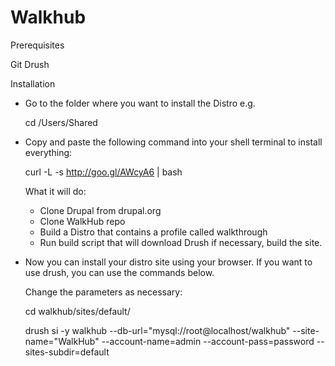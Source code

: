 Walkhub
=======

Prerequisites

Git
Drush

Installation

  - Go to the folder where you want to install the Distro e.g.
  
    cd /Users/Shared

  - Copy and paste the following command into your shell terminal to install everything:
  
    curl -L -s http://goo.gl/AWcyA6 | bash
  
    What it will do:

    - Clone Drupal from drupal.org
    - Clone WalkHub repo
    - Build a Distro that contains a profile called walkthrough
    - Run build script that will download Drush if necessary, build the site.
    
  - Now you can install your distro site using your browser. If you want to use drush, you can use the commands below. 
    
    Change the parameters as necessary:
    
    cd walkhub/sites/default/

    drush si -y walkhub --db-url="mysql://root@localhost/walkhub" --site-name="WalkHub" --account-name=admin --account-pass=password --sites-subdir=default
